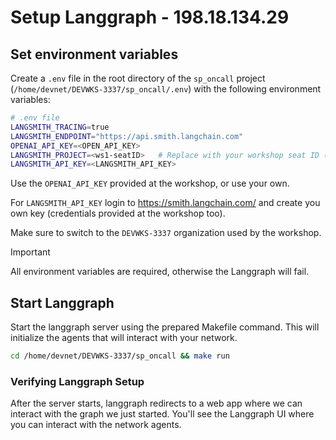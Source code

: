 # Setup Langgraph - 198.18.134.29

## Set environment variables

Create a `.env` file in the root directory of the `sp_oncall` project (`/home/devnet/DEVWKS-3337/sp_oncall/.env`) with the following environment variables:

```bash
# .env file
LANGSMITH_TRACING=true
LANGSMITH_ENDPOINT="https://api.smith.langchain.com"
OPENAI_API_KEY=<OPEN_API_KEY>
LANGSMITH_PROJECT=<ws1-seatID>   # Replace with your workshop seat ID (example: ws1-seat42)
LANGSMITH_API_KEY=<LANGSMITH_API_KEY>
```

Use the `OPENAI_API_KEY` provided at the workshop, or use your own.

For `LANGSMITH_API_KEY` login to <https://smith.langchain.com/> and create you own key (credentials provided at the workshop too).

Make sure to switch to the `DEVWKS-3337` organization used by the workshop.

> [!IMPORTANT]  
> All environment variables are required, otherwise the Langgraph will fail.

## Start Langgraph

Start the langgraph server using the prepared Makefile command. This will initialize the agents that will interact with your network.

```bash
cd /home/devnet/DEVWKS-3337/sp_oncall && make run
```

### Verifying Langgraph Setup

After the server starts, langgraph redirects to a web app where we can interact with the graph we just started. You'll see the Langgraph UI where you can interact with the network agents.
